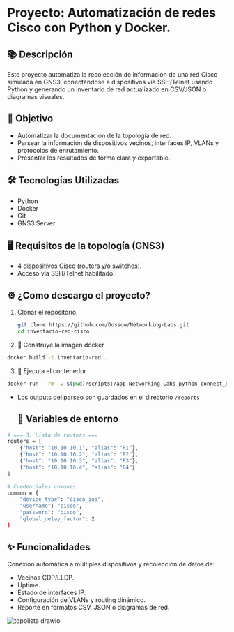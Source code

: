 # Proyecto: Automatización de redes Cisco con Python y Docker.

## 📚 Descripción
Este proyecto automatiza la recolección de información de una red Cisco simulada en GNS3, conectándose a dispositivos vía SSH/Telnet usando Python y generando un inventario de red actualizado en CSV/JSON o diagramas visuales.

## 🎯 Objetivo
- Automatizar la documentación de la topología de red.
- Parsear la información de dispositivos vecinos, interfaces IP, VLANs y protocolos de enrutamiento.
- Presentar los resultados de forma clara y exportable.

## 🛠️ Tecnologías Utilizadas
- Python 
- Docker
- Git
- GNS3 Server 

## 🖥️ Requisitos de la topología (GNS3)
- 4 dispositivos Cisco (routers y/o switches).
- Acceso vía SSH/Telnet habilitado.


## ⚙️ ¿Como descargo el proyecto?

1. Clonar el repositorio.
   
   ```bash
   git clone https://github.com/Dossow/Networking-Labs.git
   cd inventario-red-cisco
   ```

2. 🐳 Construye la imagen docker

```bash
docker build -t inventario-red .
```
3. 🐳 Ejecuta el contenedor

```bash
docker run --rm -v $(pwd)/scripts:/app Networking-Labs python connect_devices.py
```
- Los outputs del parseo son guardados en el directorio ```/reports ```

  ## 🔐 Variables de entorno

```bash
# === 3. Lista de routers ===
routers = [
    {"host": "10.10.10.1", "alias": "R1"},
    {"host": "10.10.10.2", "alias": "R2"},
    {"host": "10.10.10.3", "alias": "R3"},
    {"host": "10.10.10.4", "alias": "R4"}
]

# Credenciales comunes
common = {
    "device_type": "cisco_ios",
    "username": "cisco",
    "password": "cisco",
    "global_delay_factor": 2
}
```

## ✨ Funcionalidades

Conexión automática a múltiples dispositivos y recolección de datos de:

- Vecinos CDP/LLDP.
- Uptime.
- Estado de interfaces IP.
- Configuración de VLANs y routing dinámico.
- Reporte en formatos CSV, JSON o diagramas de red.

![topolista drawio](https://github.com/user-attachments/assets/aafc6135-8d3f-4e59-8ea3-01407ef4f49d)
